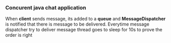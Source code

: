 ### Concurent java chat application
When **client** sends message, its added to a **queue** and **MessageDispatcher** is notified that there is message to be delivered.
Everytime message dispatcher try to deliver message thread goes to sleep for 10s to prove the order is right 
